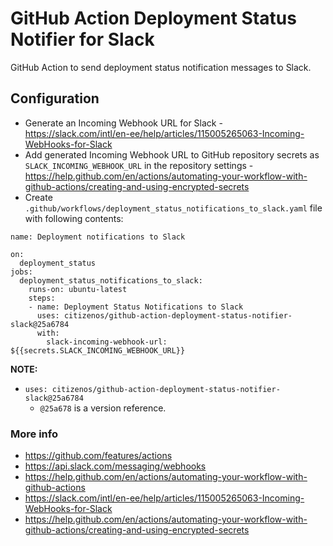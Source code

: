 # GitHub Action Deployment Status Notifier for Slack

GitHub Action to send deployment status notification messages to Slack.

## Configuration

* Generate an Incoming Webhook URL for Slack - https://slack.com/intl/en-ee/help/articles/115005265063-Incoming-WebHooks-for-Slack
* Add generated Incoming Webhook URL to GitHub repository secrets as `SLACK_INCOMING_WEBHOOK_URL` in the repository settings - https://help.github.com/en/actions/automating-your-workflow-with-github-actions/creating-and-using-encrypted-secrets
* Create `.github/workflows/deployment_status_notifications_to_slack.yaml` file with following contents:
```
name: Deployment notifications to Slack

on:
  deployment_status
jobs:
  deployment_status_notifications_to_slack:
    runs-on: ubuntu-latest
    steps:
    - name: Deployment Status Notifications to Slack
      uses: citizenos/github-action-deployment-status-notifier-slack@25a6784
      with:
        slack-incoming-webhook-url: ${{secrets.SLACK_INCOMING_WEBHOOK_URL}}
```

**NOTE:** 

* `uses: citizenos/github-action-deployment-status-notifier-slack@25a6784`
   * `@25a678` is a version reference.

### More info

* https://github.com/features/actions
* https://api.slack.com/messaging/webhooks
* https://help.github.com/en/actions/automating-your-workflow-with-github-actions
* https://slack.com/intl/en-ee/help/articles/115005265063-Incoming-WebHooks-for-Slack
* https://help.github.com/en/actions/automating-your-workflow-with-github-actions/creating-and-using-encrypted-secrets
